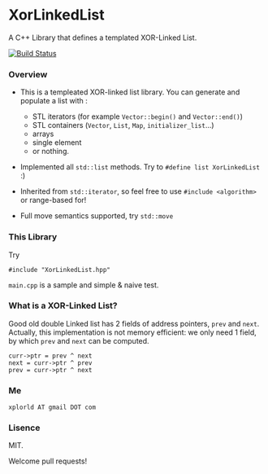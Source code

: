# XorLinkedList
A C++ Library that defines a templated XOR-Linked List.

[![Build Status](https://travis-ci.org/xplorld/XorLinkedList.svg?branch=master)](https://travis-ci.org/xplorld/XorLinkedList)
### Overview

- This is a templeated XOR-linked list library. You can generate and populate a list with :
	- STL iterators (for example `Vector::begin()` and `Vector::end()`)
	- STL containers (`Vector`, `List`, `Map`, `initializer_list`...)
	- arrays
	- single element
	- or nothing.

- Implemented all `std::list` methods. Try to `#define list XorLinkedList` :)
- Inherited from `std::iterator`, so feel free to use `#include <algorithm>` or range-based for!
- Full move semantics supported, try `std::move`

### This Library

Try

	#include "XorLinkedList.hpp"

`main.cpp` is a sample and simple & naive test.

### What is a XOR-Linked List?

Good old double Linked list has 2 fields of address pointers, `prev` and `next`. Actually, this implementation is not memory efficient: we only need 1 field, by which  `prev` and `next` can be computed.

	curr->ptr = prev ^ next
	next = curr->ptr ^ prev 
	prev = curr->ptr ^ next 


### Me

`xplorld AT gmail DOT com`

### Lisence
MIT.

Welcome pull requests!
